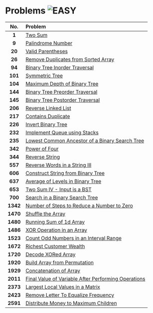 # Problems ![EASY](https://img.shields.io/badge/-EASY-40c040?style=for-the-badge&logo=LeetCode&logoColor=white)

| **No.**  | **Problem**                                                                                                                     |
| :------: | :------------------------------------------------------------------------------------------------------------------------------ |
|  **1**   | [Two Sum](1.%20Two%20Sum/)                                                                                                      |
|  **9**   | [Palindrome Number](9.%20Palindrome%20Number/)                                                                                  |
|  **20**  | [Valid Parentheses](20.%20Valid%20Parentheses/)                                                                                 |
|  **26**  | [Remove Duplicates from Sorted Array](26.%20Remove%20Duplicates%20from%20Sorted%20Array/)                                       |
|  **94**  | [Binary Tree Inorder Traversal](94.%20Binary%20Tree%20Inorder%20Traversal/)                                                     |
| **101**  | [Symmetric Tree](101.%20Symmetric%20Tree/)                                                                                      |
| **104**  | [Maximum Depth of Binary Tree](104.%20Maximum%20Depth%20of%20Binary%20Tree/)                                                    |
| **144**  | [Binary Tree Preorder Traversal](144.%20Binary%20Tree%20Preorder%20Traversal/)                                                  |
| **145**  | [Binary Tree Postorder Traversal](145.%20Binary%20Tree%20Postorder%20Traversal/)                                                |
| **206**  | [Reverse Linked List](206.%20Reverse%20Linked%20List/)                                                                          |
| **217**  | [Contains Duplicate](217.%20Contains%20Duplicate/)                                                                              |
| **226**  | [Invert Binary Tree](226.%20Invert%20Binary%20Tree/)                                                                            |
| **232**  | [Implement Queue using Stacks](232.%20Implement%20Queue%20using%20Stacks/)                                                      |
| **235**  | [Lowest Common Ancestor of a Binary Search Tree](235.%20Lowest%20Common%20Ancestor%20of%20a%20Binary%20Search%20Tree/)          |
| **342**  | [Power of Four](342.%20Power%20of%20Four/)                                                                                      |
| **344**  | [Reverse String](344.%20Reverse%20String/)                                                                                      |
| **557**  | [Reverse Words in a String III](557.%20Reverse%20Words%20in%20a%20String%20III/)                                                |
| **606**  | [Construct String from Binary Tree](606.%20Construct%20String%20from%20Binary%20Tree/)                                          |
| **637**  | [Average of Levels in Binary Tree](637.%20Average%20of%20Levels%20in%20Binary%20Tree/)                                          |
| **653**  | [Two Sum IV - Input is a BST](653.%20Two%20Sum%20IV%20-%20Input%20is%20a%20BST/)                                                |
| **700**  | [Search in a Binary Search Tree](700.%20Search%20in%20a%20Binary%20Search%20Tree/)                                              |
| **1342** | [Number of Steps to Reduce a Number to Zero](1342.%20Number%20of%20Steps%20to%20Reduce%20a%20Number%20to%20Zero/)               |
| **1470** | [Shuffle the Array](1470.%20Shuffle%20the%20Array/)                                                                             |
| **1480** | [Running Sum of 1d Array](1480.%20Running%20Sum%20of%201d%20Array/)                                                             |
| **1486** | [XOR Operation in an Array](1486.%20XOR%20Operation%20in%20an%20Array/)                                                         |
| **1523** | [Count Odd Numbers in an Interval Range](1523.%20Count%20Odd%20Numbers%20in%20an%20Interval%20Range/)                           |
| **1672** | [Richest Customer Wealth](1672.%20Richest%20Customer%20Wealth/)                                                                 |
| **1720** | [Decode XORed Array](1720.%20Decode%20XORed%20Array/)                                                                           |
| **1920** | [Build Array from Permutation](1920.%20Build%20Array%20from%20Permutation/)                                                     |
| **1929** | [Concatenation of Array](1929.%20Concatenation%20of%20Array/)                                                                   |
| **2011** | [Final Value of Variable After Performing Operations](2011.%20Final%20Value%20of%20Variable%20After%20Performing%20Operations/) |
| **2373** | [Largest Local Values in a Matrix](2373.%20Largest%20Local%20Values%20in%20a%20Matrix/)                                         |
| **2423** | [Remove Letter To Equalize Frequency](2423.%20Remove%20Letter%20To%20Equalize%20Frequency/)                                     |
| **2591** | [Distribute Money to Maximum Children](2591.%20Distribute%20Money%20to%20Maximum%20Children/)                                   |
